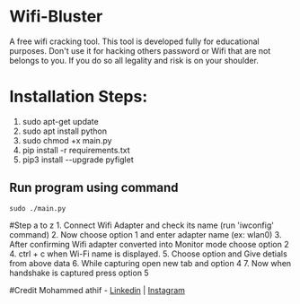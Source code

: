 # Wifi-Bluster
A free wifi cracking tool. This tool is developed fully for educational purposes. Don't use it for hacking others password or Wifi that are not belongs to you. If you do so all legality and risk is on your shoulder.

# Installation Steps:
1. sudo apt-get update
2. sudo apt install python
3. sudo chmod +x main.py
4. pip install -r requirements.txt
5. pip3 install --upgrade pyfiglet 

## Run program using command
    sudo ./main.py

#Step a to z
    1. Connect Wifi Adapter and check its name (run 'iwconfig' command)
    2. Now choose option 1 and enter adapter name (ex: wlan0)
    3. After confirming Wifi adapter converted into Monitor mode choose option 2
    4. ctrl + c when Wi-Fi name is displayed.
    5. Choose option and Give detials from above data
    6. While capturing open new tab and option 4
    7. Now when handshake is captured press option 5

#Credit
Mohammed athif - [Linkedin](https://www.linkedin.com/in/mohammed-athif-scr/) | [Instagram](https://instagram.com/mohammed__athif?igshid=ZDdkNTZiNTM=) 
